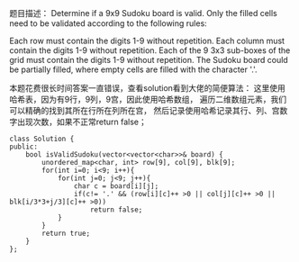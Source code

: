 题目描述：
Determine if a 9x9 Sudoku board is valid. Only the filled cells need to be validated according to the following rules:

Each row must contain the digits 1-9 without repetition.
Each column must contain the digits 1-9 without repetition.
Each of the 9 3x3 sub-boxes of the grid must contain the digits 1-9 without repetition.
The Sudoku board could be partially filled, where empty cells are filled with the character '.'.

本题花费很长时间答案一直错误，查看solution看到大佬的简便算法：
这里使用哈希表，因为有9行，9列，9宫，因此使用哈希数组， 遍历二维数组元素，我们可以精确的找到其所在行所在列所在宫，
然后记录使用哈希记录其行、列、宫数字出现次数，如果不正常return false；
```
class Solution {
public:
    bool isValidSudoku(vector<vector<char>>& board) {
        unordered_map<char, int> row[9], col[9], blk[9];
        for(int i=0; i<9; i++){
            for(int j=0; j<9; j++){
                char c = board[i][j];
                if(c!= '.' && (row[i][c]++ >0 || col[j][c]++ >0 || blk[i/3*3+j/3][c]++ >0))
                    return false;
            }
        }
        return true;
    }
};
```

